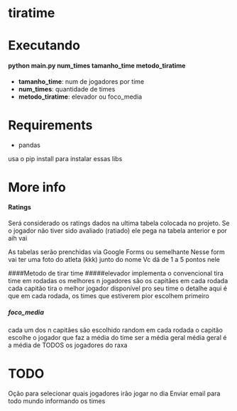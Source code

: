 # tiratime

# Executando
#### python main.py num_times tamanho_time metodo_tiratime
* **tamanho_time**: num de jogadores por time
* **num_times**: quantidade de times
* **metodo_tiratime**: elevador ou foco_media

# Requirements
* pandas

usa o pip install para instalar essas libs

# More info
#### Ratings
Será considerado os ratings dados na ultima tabela colocada no projeto.
Se o jogador não tiver sido avaliado (ratiado) ele pega na tabela anterior e por aih vai

As tabelas serão prenchidas via Google Forms ou semelhante
Nesse form vai ter uma foto do atleta (kkk) junto do nome
Vc dá de 1 a 5 pontos nele

####Metodo de tirar time
#####elevador
implementa o convencional tira time em rodadas os melhores n jogadores são os capitães em cada rodada cada capitão tira o melhor jogador disponível pro seu time o detalhe aqui é que em cada rodada, os times que estiverem pior escolhem primeiro

##### foco_media
cada um dos n capitães são escolhido random em cada rodada o capitão escolhe o jogador que faz a média do time ser a média geral média geral é a média de TODOS os jogadores do raxa

# TODO
Oção para selecionar quais jogadores irão jogar no dia
Enviar email para todo mundo informando os times